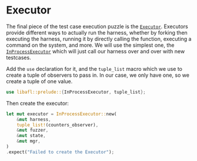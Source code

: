 # Executor

The final piece of the test case execution puzzle is the [`Executor`](https://docs.rs/libafl/latest/libafl/executors/trait.Executor.html). Executors provide different ways to actually run the harness, whether
by forking then executing the harness, running it by directly calling the function,
executing a command on the system, and more. We will use the simplest one, the
[`InProcessExecutor`](https://docs.rs/libafl/latest/libafl/executors/inprocess/type.InProcessExecutor.html)
which will just call our harness over and over with new testcases.

Add the `use` declaration for it, and the `tuple_list` macro which we use to create
a tuple of observers to pass in. In our case, we only have one, so we create a tuple
of one value.

```rust
use libafl::prelude::{InProcessExecutor, tuple_list};
```

Then create the executor:


```rust
let mut executor = InProcessExecutor::new(
    &mut harness,
    tuple_list!(counters_observer),
    &mut fuzzer,
    &mut state,
    &mut mgr,
)
.expect("Failed to create the Executor");
```
